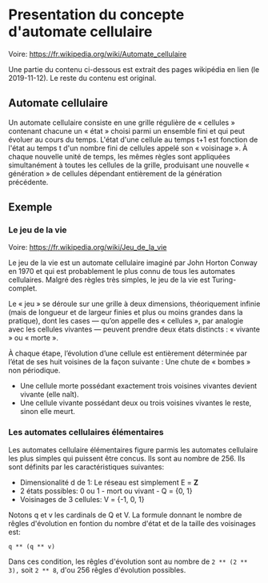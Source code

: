 # Presentation du concepte d'automate cellulaire

Voire:
https://fr.wikipedia.org/wiki/Automate_cellulaire

Une partie du contenu ci-dessous est extrait des pages wikipédia en lien (le 2019-11-12). Le reste du contenu est original.

## Automate cellulaire

Un automate cellulaire consiste en une grille régulière de « cellules » contenant chacune un « état » choisi parmi un ensemble fini et qui peut évoluer au cours du temps. L'état d'une cellule au temps t+1 est fonction de l'état au temps t d'un nombre fini de cellules appelé son « voisinage ». À chaque nouvelle unité de temps, les mêmes règles sont appliquées simultanément à toutes les cellules de la grille, produisant une nouvelle « génération » de cellules dépendant entièrement de la génération précédente.

## Exemple

### Le jeu de la vie

Voire:
https://fr.wikipedia.org/wiki/Jeu_de_la_vie

Le jeu de la vie est un automate cellulaire imaginé par John Horton Conway en 1970 et qui est probablement le plus connu de tous les automates cellulaires. Malgré des règles très simples, le jeu de la vie est Turing-complet.

Le « jeu » se déroule sur une grille à deux dimensions, théoriquement infinie (mais de longueur et de largeur finies et plus ou moins grandes dans la pratique), dont les cases — qu’on appelle des « cellules », par analogie avec les cellules vivantes — peuvent prendre deux états distincts : « vivante » ou « morte ».

À chaque étape, l’évolution d’une cellule est entièrement déterminée par l’état de ses huit voisines de la façon suivante :
Une chute de « bombes » non périodique.

- Une cellule morte possédant exactement trois voisines vivantes devient vivante (elle naît).
- Une cellule vivante possédant deux ou trois voisines vivantes le reste, sinon elle meurt.

### Les automates cellulaires élémentaires

Les automates cellulaire élémentaires figure parmis les automates cellulaire les plus simples qui puissent être concus. Ils sont au nombre de 256. Ils sont définits par les caractéristiques suivantes:

- Dimensionalité d de 1: Le réseau est simplement E = **Z**
- 2 états possibles: 0 ou 1 - mort ou vivant - Q = {0, 1}
- Voisinages de 3 cellules: V = {-1, 0, 1}

Notons q et v les cardinals de Q et V. La formule donnant le nombre de rêgles d'évolution en fontion du nombre d'état et de la taille des voisinages est:

`q ** (q ** v)`

Dans ces condition, les rêgles d'évolution sont au nombre de `2 ** (2 ** 3),` soit `2 ** 8`, d'ou 256 rêgles d'évolution possibles.

